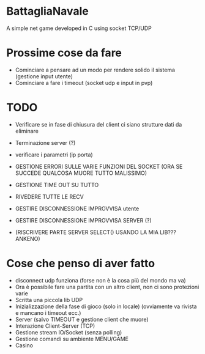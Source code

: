 # BattagliaNavale
A simple net game developed in C using socket TCP/UDP

# Prossime cose da fare
- Cominciare a pensare ad un modo per rendere solido il sistema (gestione input utente)
- Cominciare a fare i timeout (socket udp e input in pvp)

# TODO
- Verificare se in fase di chiusura del client ci siano strutture dati da eliminare
- Terminazione server (?)
- verificare i parametri (ip porta)

- GESTIONE ERRORI SULLE VARIE FUNZIONI DEL SOCKET (ORA SE SUCCEDE QUALCOSA MUORE TUTTO MALISSIMO)
- GESTIONE TIME OUT SU TUTTO
- RIVEDERE TUTTE LE RECV
- GESTIRE DISCONNESSIONE IMPROVVISA utente
- GESTIRE DISCONNESSIONE IMPROVVISA SERVER (?)
- (RISCRIVERE PARTE SERVER SELECT() USANDO LA MIA LIB???ANKENO)

# Cose che penso di aver fatto
- disconnect udp funziona (forse non è la cosa più del mondo ma va)
- Ora è possibile fare una partita con un altro client, non ci sono protezioni varie
- Scritta una piccola lib UDP
- Inizializzazione della fase di gioco (solo in locale) (ovviamente va rivista e mancano i timeout ecc.)
- Server (salvo TIMEOUT e gestione client che muore)
- Interazione Client-Server (TCP)
- Gestione stream IO/Socket (senza polling)
- Gestione comandi su ambiente MENU/GAME
- Casino
